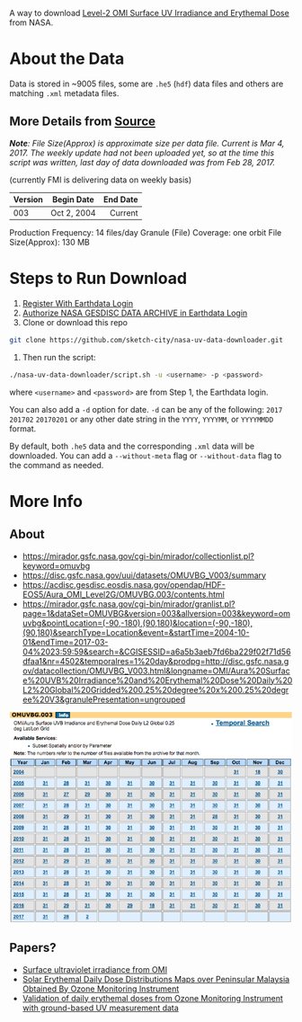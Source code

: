 A way to download [Level-2 OMI Surface UV Irradiance and Erythemal Dose](https://disc.gsfc.nasa.gov/Aura/data-holdings/OMI/omuvbg_v003.shtml) from NASA.

# About the Data

Data is stored in ~9005 files, some are `.he5` (`hdf`) data files and others are matching `.xml` metadata files.

## More Details from [Source](https://disc.gsfc.nasa.gov/Aura/data-holdings/OMI/omuvbg_v003.shtml)

*__Note__: File Size(Approx) is approximate size per data file.  Current is Mar 4, 2017.  The weekly update had not been uploaded yet, so at the time this script was written, last day of data downloaded was from Feb 28, 2017.*

(currently FMI is delivering data on weekly basis)

| Version | Begin Date  | End Date |
| ------- |:-----------:| --------:|
| 003     | Oct 2, 2004 | Current  |

Production Frequency: 14 files/day
Granule (File) Coverage: one orbit
File Size(Approx): 130 MB

# Steps to Run Download

1. [Register With Earthdata Login](https://wiki.earthdata.nasa.gov/display/EL/How+To+Register+With+Earthdata+Login)
1. [Authorize NASA GESDISC DATA ARCHIVE in Earthdata Login](https://disc.gsfc.nasa.gov/registration/authorizing-gesdisc-data-access-in-earthdata_login)
1. Clone or download this repo

  ```bash
  git clone https://github.com/sketch-city/nasa-uv-data-downloader.git
  ```

1. Then run the script:

  ```bash
  ./nasa-uv-data-downloader/script.sh -u <username> -p <password>
  ```
  where `<username>` and `<password>` are from Step 1, the Earthdata login.

  You can also add a `-d` option for date.  `-d` can be any of the following:
  `2017`
  `201702`
  `20170201`
  or any other date string in the `YYYY`, `YYYYMM`, or `YYYYMMDD` format.

  By default, both `.he5` data and the corresponding `.xml` data will be downloaded.  You can add a `--without-meta` flag or `--without-data` flag to the command as needed.

# More Info

## About

* https://mirador.gsfc.nasa.gov/cgi-bin/mirador/collectionlist.pl?keyword=omuvbg
* https://disc.gsfc.nasa.gov/uui/datasets/OMUVBG_V003/summary
* https://acdisc.gesdisc.eosdis.nasa.gov/opendap/HDF-EOS5/Aura_OMI_Level2G/OMUVBG.003/contents.html
* https://mirador.gsfc.nasa.gov/cgi-bin/mirador/granlist.pl?page=1&dataSet=OMUVBG&version=003&allversion=003&keyword=omuvbg&pointLocation=(-90,-180),(90,180)&location=(-90,-180),(90,180)&searchType=Location&event=&startTime=2004-10-01&endTime=2017-03-04%2023:59:59&search=&CGISESSID=a6a5b3aeb7fd6ba229f02f71d56dfaa1&nr=4502&temporalres=1%20day&prodpg=http://disc.gsfc.nasa.gov/datacollection/OMUVBG_V003.html&longname=OMI/Aura%20Surface%20UVB%20Irradiance%20and%20Erythemal%20Dose%20Daily%20L2%20Global%20Gridded%200.25%20degree%20x%200.25%20degree%20V3&granulePresentation=ungrouped

![](./data-calendar.png)

## Papers?

* [Surface ultraviolet irradiance from OMI](http://ieeexplore.ieee.org/document/1624605/)
* [Solar Erythemal Daily Dose Distributions Maps over Peninsular Malaysia Obtained By Ozone Monitoring Instrument](http://www.ipcbee.com/vol8/50-S20008.pdf)
* [Validation of daily erythemal doses from Ozone Monitoring Instrument with ground-based UV measurement data](http://onlinelibrary.wiley.com/doi/10.1029/2007JD008830/full)
